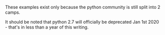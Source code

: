 These examples exist only because the python community is still split
into 2 camps.

It should be noted that python 2.7 will officially be deprecated Jan 1st
2020 - that's in less than a year of this writing.
